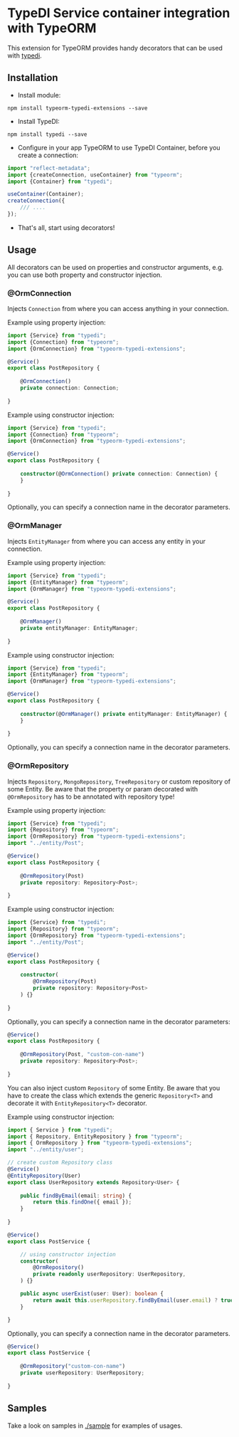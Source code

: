 # TypeDI Service container integration with TypeORM

This extension for TypeORM provides handy decorators that can be used with [typedi](https://github.com/pleerock/typedi).

## Installation

* Install module:

`npm install typeorm-typedi-extensions --save`

* Install TypeDI:

`npm install typedi --save`

* Configure in your app TypeORM to use TypeDI Container, before you create a connection:

```typescript
import "reflect-metadata";
import {createConnection, useContainer} from "typeorm";
import {Container} from "typedi";

useContainer(Container);
createConnection({ 
    /// ....
}); 
```

* That's all, start using decorators!


## Usage

All decorators can be used on properties and constructor arguments, e.g. you can use both
property and constructor injection.

### @OrmConnection

Injects `Connection` from where you can access anything in your connection.

Example using property injection:

```typescript
import {Service} from "typedi";
import {Connection} from "typeorm";
import {OrmConnection} from "typeorm-typedi-extensions";

@Service()
export class PostRepository {
    
    @OrmConnection()
    private connection: Connection;
    
}
```

Example using constructor injection:

```typescript
import {Service} from "typedi";
import {Connection} from "typeorm";
import {OrmConnection} from "typeorm-typedi-extensions";

@Service()
export class PostRepository {
    
    constructor(@OrmConnection() private connection: Connection) {
    }
    
}
```

Optionally, you can specify a connection name in the decorator parameters.

### @OrmManager

Injects `EntityManager` from where you can access any entity in your connection. 

Example using property injection:

```typescript
import {Service} from "typedi";
import {EntityManager} from "typeorm";
import {OrmManager} from "typeorm-typedi-extensions";

@Service()
export class PostRepository {
    
    @OrmManager()
    private entityManager: EntityManager;
    
}
```

Example using constructor injection:

```typescript
import {Service} from "typedi";
import {EntityManager} from "typeorm";
import {OrmManager} from "typeorm-typedi-extensions";

@Service()
export class PostRepository {
    
    constructor(@OrmManager() private entityManager: EntityManager) {
    }
    
}
```

Optionally, you can specify a connection name in the decorator parameters.

### @OrmRepository

Injects `Repository`, `MongoRepository`, `TreeRepository` or custom repository of some Entity.
Be aware that the property or param decorated with `@OrmRepository` has to be annotated with repository type!

Example using property injection:

```typescript
import {Service} from "typedi";
import {Repository} from "typeorm";
import {OrmRepository} from "typeorm-typedi-extensions";
import "../entity/Post";

@Service()
export class PostRepository {
    
    @OrmRepository(Post)
    private repository: Repository<Post>;
    
}
```

Example using constructor injection:

```typescript
import {Service} from "typedi";
import {Repository} from "typeorm";
import {OrmRepository} from "typeorm-typedi-extensions";
import "../entity/Post";

@Service()
export class PostRepository {
    
    constructor(
        @OrmRepository(Post)
        private repository: Repository<Post>
    ) {}
    
}
```
Optionally, you can specify a connection name in the decorator parameters:

```ts
@Service()
export class PostRepository {
    
    @OrmRepository(Post, "custom-con-name")
    private repository: Repository<Post>;
    
}
```

You can also inject custom `Repository` of some Entity. 
Be aware that you have to create the class which extends the generic `Repository<T>` and decorate it with `EntityRepository<T>` decorator.

Example using constructor injection:

```typescript
import { Service } from "typedi";
import { Repository, EntityRepository } from "typeorm";
import { OrmRepository } from "typeorm-typedi-extensions";
import "../entity/user";

// create custom Repository class
@Service()
@EntityRepository(User)
export class UserRepository extends Repository<User> {
    
    public findByEmail(email: string) {
        return this.findOne({ email });
    }
    
}

@Service()
export class PostService {

    // using constructor injection
    constructor(
        @OrmRepository()
        private readonly userRepository: UserRepository,
    ) {}

    public async userExist(user: User): boolean {
        return await this.userRepository.findByEmail(user.email) ? true : false;
    }

}
```

Optionally, you can specify a connection name in the decorator parameters.

```ts
@Service()
export class PostService {
    
    @OrmRepository("custom-con-name")
    private userRepository: UserRepository;
    
}
```

## Samples

Take a look on samples in [./sample](sample) for examples of usages.
